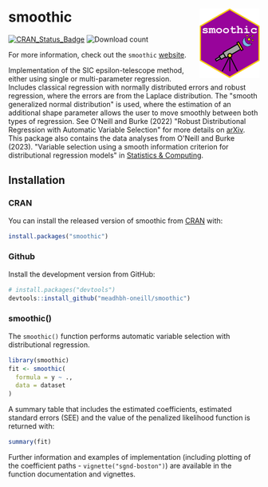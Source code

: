 # smoothic <img src="man/figures/logo.png" align="right" width="120" />

<!-- badges: start -->
[![CRAN_Status_Badge](http://www.r-pkg.org/badges/version/smoothic)](https://cran.r-project.org/package=smoothic)
![Download count](https://cranlogs.r-pkg.org/badges/grand-total/smoothic)
<!-- badges: end -->

For more information, check out the `smoothic`
[website](https://meadhbh-oneill.ie/smoothic/).

Implementation of the SIC epsilon-telescope method, either using single or multi-parameter regression. Includes classical regression with normally distributed errors and robust regression, where the errors are from the Laplace distribution. The "smooth generalized normal distribution" is used, where the estimation of an additional shape parameter allows the user to move smoothly between both types of regression. See O'Neill and Burke (2022) "Robust Distributional Regression with Automatic Variable Selection" for more details on [arXiv](https://arxiv.org/abs/2212.07317). This package also contains the data analyses from O'Neill and Burke (2023). "Variable selection using a smooth information criterion for distributional regression models" in [Statistics & Computing](https://link.springer.com/article/10.1007/s11222-023-10204-8). 

## Installation

### CRAN
You can install the released version of smoothic from [CRAN](https://CRAN.R-project.org) with:

``` r
install.packages("smoothic")
```

### Github
Install the development version from GitHub:

``` r
# install.packages("devtools")
devtools::install_github("meadhbh-oneill/smoothic")
```

### smoothic()
The `smoothic()` function performs automatic variable selection with distributional regression.

``` r
library(smoothic)
fit <- smoothic(
  formula = y ~ .,
  data = dataset
)
```

A summary table that includes the estimated coefficients, estimated standard errors (SEE) and the value of the penalized likelihood function is returned with:

``` r
summary(fit)
```

Further information and examples of implementation (including plotting of the coefficient paths - `vignette("sgnd-boston")`) are available in the function documentation and vignettes.
